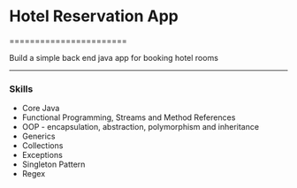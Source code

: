 # Hotel Reservation App
=======================

Build a simple back end java app for booking hotel rooms

---------------------------


### Skills

* Core Java
* Functional Programming, Streams and Method References
* OOP - encapsulation, abstraction, polymorphism and inheritance
* Generics
* Collections
* Exceptions
* Singleton Pattern
* Regex

